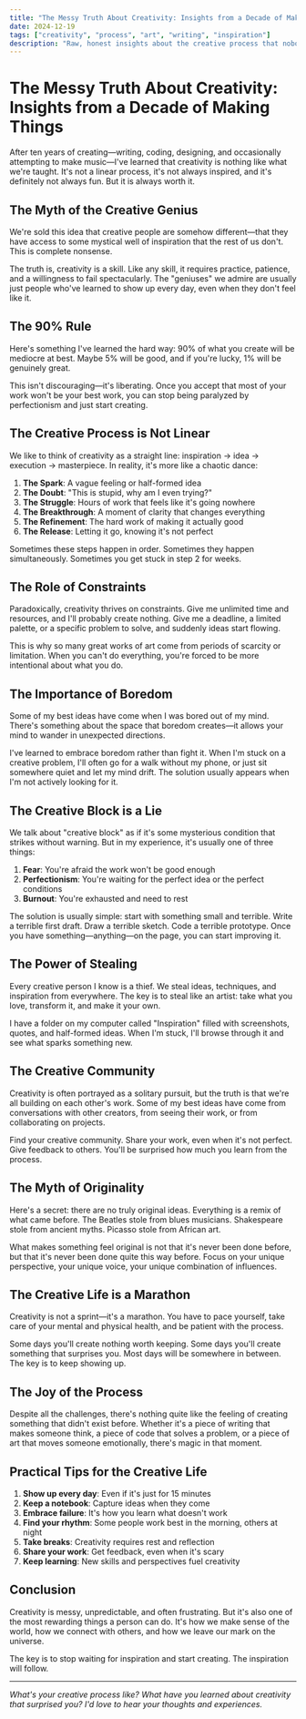 ```yaml
---
title: "The Messy Truth About Creativity: Insights from a Decade of Making Things"
date: 2024-12-19
tags: ["creativity", "process", "art", "writing", "inspiration"]
description: "Raw, honest insights about the creative process that nobody talks about—the failures, the doubts, and the unexpected moments of brilliance."
---
```


# The Messy Truth About Creativity: Insights from a Decade of Making Things

After ten years of creating—writing, coding, designing, and occasionally attempting to make music—I've learned that creativity is nothing like what we're taught. It's not a linear process, it's not always inspired, and it's definitely not always fun. But it is always worth it.

## The Myth of the Creative Genius

We're sold this idea that creative people are somehow different—that they have access to some mystical well of inspiration that the rest of us don't. This is complete nonsense.

The truth is, creativity is a skill. Like any skill, it requires practice, patience, and a willingness to fail spectacularly. The "geniuses" we admire are usually just people who've learned to show up every day, even when they don't feel like it.

## The 90% Rule

Here's something I've learned the hard way: 90% of what you create will be mediocre at best. Maybe 5% will be good, and if you're lucky, 1% will be genuinely great.

This isn't discouraging—it's liberating. Once you accept that most of your work won't be your best work, you can stop being paralyzed by perfectionism and just start creating.

## The Creative Process is Not Linear

We like to think of creativity as a straight line: inspiration → idea → execution → masterpiece. In reality, it's more like a chaotic dance:

1. **The Spark**: A vague feeling or half-formed idea
2. **The Doubt**: "This is stupid, why am I even trying?"
3. **The Struggle**: Hours of work that feels like it's going nowhere
4. **The Breakthrough**: A moment of clarity that changes everything
5. **The Refinement**: The hard work of making it actually good
6. **The Release**: Letting it go, knowing it's not perfect

Sometimes these steps happen in order. Sometimes they happen simultaneously. Sometimes you get stuck in step 2 for weeks.

## The Role of Constraints

Paradoxically, creativity thrives on constraints. Give me unlimited time and resources, and I'll probably create nothing. Give me a deadline, a limited palette, or a specific problem to solve, and suddenly ideas start flowing.

This is why so many great works of art come from periods of scarcity or limitation. When you can't do everything, you're forced to be more intentional about what you do.

## The Importance of Boredom

Some of my best ideas have come when I was bored out of my mind. There's something about the space that boredom creates—it allows your mind to wander in unexpected directions.

I've learned to embrace boredom rather than fight it. When I'm stuck on a creative problem, I'll often go for a walk without my phone, or just sit somewhere quiet and let my mind drift. The solution usually appears when I'm not actively looking for it.

## The Creative Block is a Lie

We talk about "creative block" as if it's some mysterious condition that strikes without warning. But in my experience, it's usually one of three things:

1. **Fear**: You're afraid the work won't be good enough
2. **Perfectionism**: You're waiting for the perfect idea or the perfect conditions
3. **Burnout**: You're exhausted and need to rest

The solution is usually simple: start with something small and terrible. Write a terrible first draft. Draw a terrible sketch. Code a terrible prototype. Once you have something—anything—on the page, you can start improving it.

## The Power of Stealing

Every creative person I know is a thief. We steal ideas, techniques, and inspiration from everywhere. The key is to steal like an artist: take what you love, transform it, and make it your own.

I have a folder on my computer called "Inspiration" filled with screenshots, quotes, and half-formed ideas. When I'm stuck, I'll browse through it and see what sparks something new.

## The Creative Community

Creativity is often portrayed as a solitary pursuit, but the truth is that we're all building on each other's work. Some of my best ideas have come from conversations with other creators, from seeing their work, or from collaborating on projects.

Find your creative community. Share your work, even when it's not perfect. Give feedback to others. You'll be surprised how much you learn from the process.

## The Myth of Originality

Here's a secret: there are no truly original ideas. Everything is a remix of what came before. The Beatles stole from blues musicians. Shakespeare stole from ancient myths. Picasso stole from African art.

What makes something feel original is not that it's never been done before, but that it's never been done quite this way before. Focus on your unique perspective, your unique voice, your unique combination of influences.

## The Creative Life is a Marathon

Creativity is not a sprint—it's a marathon. You have to pace yourself, take care of your mental and physical health, and be patient with the process.

Some days you'll create nothing worth keeping. Some days you'll create something that surprises you. Most days will be somewhere in between. The key is to keep showing up.

## The Joy of the Process

Despite all the challenges, there's nothing quite like the feeling of creating something that didn't exist before. Whether it's a piece of writing that makes someone think, a piece of code that solves a problem, or a piece of art that moves someone emotionally, there's magic in that moment.

## Practical Tips for the Creative Life

1. **Show up every day**: Even if it's just for 15 minutes
2. **Keep a notebook**: Capture ideas when they come
3. **Embrace failure**: It's how you learn what doesn't work
4. **Find your rhythm**: Some people work best in the morning, others at night
5. **Take breaks**: Creativity requires rest and reflection
6. **Share your work**: Get feedback, even when it's scary
7. **Keep learning**: New skills and perspectives fuel creativity

## Conclusion

Creativity is messy, unpredictable, and often frustrating. But it's also one of the most rewarding things a person can do. It's how we make sense of the world, how we connect with others, and how we leave our mark on the universe.

The key is to stop waiting for inspiration and start creating. The inspiration will follow.

---

*What's your creative process like? What have you learned about creativity that surprised you? I'd love to hear your thoughts and experiences.*
